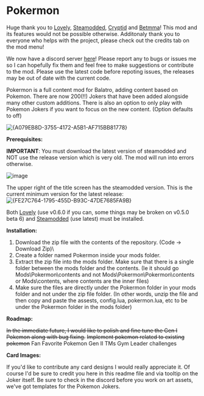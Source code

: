 # Pokermon
Huge thank you to [Lovely](https://github.com/ethangreen-dev/lovely-injector), [Steamodded](https://github.com/Steamopollys/Steamodded), [Cryptid](https://github.com/MathIsFun0/Cryptid) and [Betmma](https://github.com/betmma/my_balatro_mods)!
This mod and its features would not be possible otherwise. Additonaly thank you to everyone who helps with the project, please check out the credits tab on the mod menu!

We now have a discord server [here](https://discord.gg/3GZTGppef4)! Please report any to bugs or issues me so I can hopefully fix them and feel free to make suggestions or contribute to the mod.
Please use the latest code before repoting issues, the releases may be out of date with the current code.

Pokermon is a full content mod for Balatro, adding content based on Pokemon. There are now 200(!!) Jokers that have been added alongside many other custom additions.
There is also an option to only play with Pokemon Jokers if you want to focus on the new content. (Option defaults to off)

![{A079EB8D-3755-4172-A5B1-AF715BB81778}](https://github.com/user-attachments/assets/dc96e3d5-43b3-4b9d-9c85-23f6bcc998c8)



**Prerequisites:**

**IMPORTANT**: You must download the latest version of steamodded and NOT use the release version which is very old. The mod will run into errors otherwise.

![image](https://github.com/user-attachments/assets/75680130-d49b-4a48-b808-d664cc9affc6)

The upper right of the title screen has the steamodded version. This is the current minimum version for the latest release:
![{FE27C764-1795-455D-B93C-47DE7685FA9B}](https://github.com/user-attachments/assets/9177cf31-e2ce-4289-86fa-54674c87ddbd)


Both [Lovely](https://github.com/ethangreen-dev/lovely-injector) (use v0.6.0 if you can, some things may be broken on v0.5.0 beta 6) and [Steamodded](https://github.com/Steamopollys/Steamodded) (use latest) must be installed.

**Installation:**

1. Download the zip file with the contents of the repository. (Code -> Download Zip)\
2. Create a folder named Pokermon inside your mods folder.
3. Extract the zip file into the mods folder. Make sure that there is a single folder between the mods folder and the contents. (Ie it should go Mods\Pokermon\contents and not Mods\Pokermon\Pokermon\contents or Mods\contents, where contents are the inner files)
4. Make sure the files are directly under the Pokermon folder in your mods folder and not under the zip file folder.
   (In other words, unzip the file and then copy and paste the assests, config.lua, pokermon.lua, etc to be under the Pokermon folder in the mods folder) 

**Roadmap:**

~~In the immediate future, I would like to polish and fine tune the Gen I Pokemon along with bug fixing.~~ 
~~Implement pokemon related to existing pokemon~~
Fan Favorite Pokemon
Gen II
TMs
Gym Leader challenges

**Card Images:**

If you'd like to contribute any card designs I would really appreciate it. Of course I'd be sure to credit you here in this readme file and via tooltip on the Joker itself. Be sure to check in the discord before you work on art assets, we've got templates for the Pokemon Jokers.
